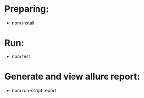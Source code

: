 # Preparing:
 - npm install
# Run:
 - npm test
# Generate and view allure report:
 - npm run-script report